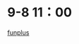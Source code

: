 # 9-8 11：00
[funplus](https://app.mokahr.com/campus_apply/funplus01/23962#/candidateHome/applications)